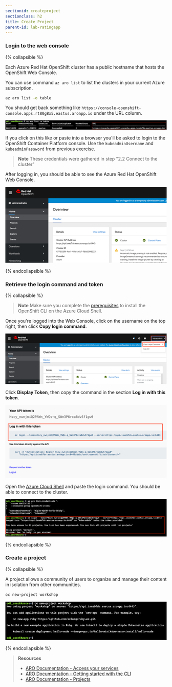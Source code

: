 ```yaml
---
sectionid: createproject
sectionclass: h2
title: Create Project
parent-id: lab-ratingapp
---
```


### Login to the web console

{% collapsible %}

Each Azure Red Hat OpenShift cluster has a public hostname that hosts the OpenShift Web Console.

You can use command `az aro list` to list the clusters in your current Azure subscription.

```sh
az aro list -o table
```

You should get back something like `https://console-openshift-console.apps.rt80g8x5.eastus.aroapp.io` under the URL column. 

![Azure Cloud Shell ARO URL](media/aro-url.png)

If you click on this like or paste into a browser you'll be asked to login to the OpenShift Container Platform console. Use the `kubeadminUsername` and `kubeadminPassword` from previous exercise.

> **Note** These credentials were gathered in step "2.2 Connect to the cluster"

After logging in, you should be able to see the Azure Red Hat OpenShift Web Console.

![Azure Red Hat OpenShift Web Console](media/openshift-webconsole.png)

{% endcollapsible %}

### Retrieve the login command and token

{% collapsible %}

> **Note** Make sure you complete the [prerequisites](#prereq) to install the OpenShift CLI on the Azure Cloud Shell.

Once you're logged into the Web Console, click on the username on the top right, then click **Copy login command**.

![Copy login command link](media/login-command.png)

Click **Display Token**, then copy the command in the section **Log in with this token**.

![Copy login command screen](media/login-command2.png)

Open the [Azure Cloud Shell](https://shell.azure.com) and paste the login command. You should be able to connect to the cluster.

![Login through the cloud shell](media/oc-login-cloudshell.png)

{% endcollapsible %}

### Create a project

{% collapsible %}

A project allows a community of users to organize and manage their content in isolation from other communities.

```sh
oc new-project workshop
```

![Create new project](media/oc-newproject.png)


{% endcollapsible %}

> **Resources**
> * [ARO Documentation - Access your services](https://docs.openshift.com/aro/getting_started/access_your_services.html)
> * [ARO Documentation - Getting started with the CLI](https://docs.openshift.com/aro/cli_reference/get_started_cli.html)
> * [ARO Documentation - Projects](https://docs.openshift.com/aro/dev_guide/projects.html)
